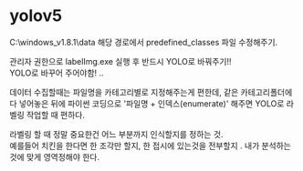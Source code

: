 # yolov5

C:\windows_v1.8.1\data
해당 경로에서 predefined_classes 파일 수정해주기.

관리자 권한으로 labelImg.exe 실행 후 반드시 YOLO로 바꿔주기!!  
YOLO로 바꾸어 주어야함! ..  

데이터 수집할때는 파일명을 카테고리별로 지정해주는게 편한데, 같은 카테고리폴더에 다 넣어놓은 뒤에 파이썬 코딩으로 '파일명 + 인덱스(enumerate)' 해주면 YOLO로 라벨링 작업할 때 편하다.  

라벨링 할 때 정말 중요한건 어느 부분까지 인식할지를 정하는 것.  
예를들어 치킨을 한다면 한 조각만 할지, 한 접시에 있는것을 전부할지 . 내가 분석하는것에 맞게 영역정해야 한다.  
